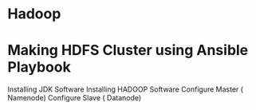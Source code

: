 # Hadoop
# Making HDFS Cluster using Ansible Playbook
Installing JDK Software
Installing HADOOP Software
Configure Master ( Namenode)
Configure Slave ( Datanode)
